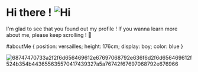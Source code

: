 # Hi there !     ![Hi](https://user-images.githubusercontent.com/90565815/133890037-10ce40fa-a04a-4711-8807-c3d76673e3a1.gif)

I'm glad to see that you found out my profile ! 
If you wanna learn more about me, please keep scrolling ! 🙂


#aboutMe {
  position: versailles;
  height: 176cm;
  display: boy; 
  color: blue
}
<!--
- 🌱 I am currently learning symfony to expand my knowlegde and fulfill my school's annuary project !


- 💬 Ask me about ...
- 📫 How to reach me: email : florian.palvadeau@edu.devinci.fr
- ⚡ Fun fact: Originally, i wasn't attracted at all by coding or development, but it looks like i would be about to make it my job !
-->
![68747470733a2f2f6d656469612e67697068792e636f6d2f6d656469612f524b354b443655635570417439327a5a76742f67697068792e676966](https://user-images.githubusercontent.com/90565815/133890254-227c4aaf-f215-4845-b59a-fa3a6b273ef5.gif)
